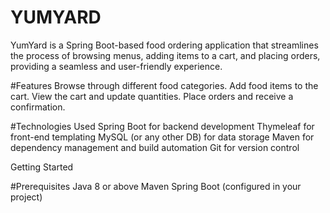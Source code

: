 # YUMYARD
YumYard is a Spring Boot-based food ordering application that streamlines the process of browsing menus, adding items to a cart, and placing orders, providing a seamless and user-friendly experience.

#Features
Browse through different food categories.
Add food items to the cart.
View the cart and update quantities.
Place orders and receive a confirmation.

#Technologies Used
Spring Boot for backend development
Thymeleaf for front-end templating
MySQL (or any other DB) for data storage
Maven for dependency management and build automation
Git for version control

Getting Started

#Prerequisites
Java 8 or above
Maven
Spring Boot (configured in your project)


